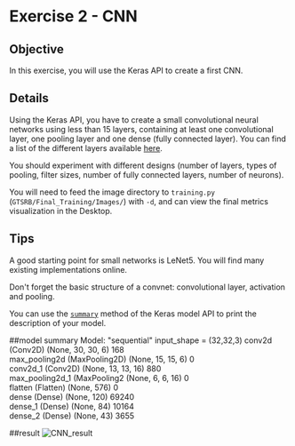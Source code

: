 # Exercise 2 - CNN

## Objective

In this exercise, you will use the Keras API to create a first CNN.


## Details

Using the Keras API, you have to create a small convolutional neural networks using less than 15 layers, containing
at least one convolutional layer, one pooling layer and one dense (fully connected layer). You can find a list of the different
layers available [here](https://www.tensorflow.org/api_docs/python/tf/keras/layers).

You should experiment with different designs (number of layers, types of pooling, filter sizes, number of fully connected layers, number of neurons).

You will need to feed the image directory to `training.py` (`GTSRB/Final_Training/Images/`) with `-d`, and can view the final metrics visualization in the Desktop.

## Tips

A good starting point for small networks is LeNet5. You will find many existing implementations online.

Don't forget the basic structure of a convnet: convolutional layer, activation and pooling.

You can use the [`summary`](https://www.tensorflow.org/api_docs/python/tf/keras/Model#summary) method of the Keras model API to print the description of your model.


##model summary 
Model: "sequential"
input_shape = (32,32,3)
conv2d (Conv2D)              (None, 30, 30, 6)         168       
max_pooling2d (MaxPooling2D) (None, 15, 15, 6)         0         
conv2d_1 (Conv2D)            (None, 13, 13, 16)        880       
max_pooling2d_1 (MaxPooling2 (None, 6, 6, 16)          0         
flatten (Flatten)            (None, 576)               0         
dense (Dense)                (None, 120)               69240     
dense_1 (Dense)              (None, 84)                10164     
dense_2 (Dense)              (None, 43)                3655      

##result
![CNN_result](https://user-images.githubusercontent.com/94951202/159159254-3cad5cee-4819-4351-95fc-652309eccaff.png)
